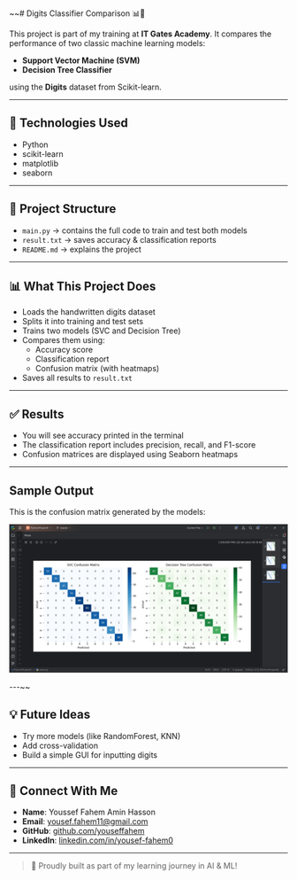 ~~# Digits Classifier Comparison 📊🧠

This project is part of my training at **IT Gates Academy**. It compares the performance of two classic machine learning models:

- **Support Vector Machine (SVM)**
- **Decision Tree Classifier**

using the **Digits** dataset from Scikit-learn.

---

## 🔧 Technologies Used

- Python
- scikit-learn
- matplotlib
- seaborn

---

## 📁 Project Structure

- `main.py` → contains the full code to train and test both models
- `result.txt` → saves accuracy & classification reports
- `README.md` → explains the project

---

## 📊 What This Project Does

- Loads the handwritten digits dataset
- Splits it into training and test sets
- Trains two models (SVC and Decision Tree)
- Compares them using:
  - Accuracy score
  - Classification report
  - Confusion matrix (with heatmaps)
- Saves all results to `result.txt`

---

## ✅ Results

- You will see accuracy printed in the terminal
- The classification report includes precision, recall, and F1-score
- Confusion matrices are displayed using Seaborn heatmaps

---

## Sample Output

This is the confusion matrix generated by the models:

![Confusion Matrix](project/confusion_matrix.png)

---~~

## 💡 Future Ideas

- Try more models (like RandomForest, KNN)
- Add cross-validation
- Build a simple GUI for inputting digits

---

## 🔗 Connect With Me

- **Name**: Youssef Fahem Amin Hasson  
- **Email**: yousef.fahem11@gmail.com  
- **GitHub**: [github.com/youseffahem](https://github.com/youseffahem)  
- **LinkedIn**: [linkedin.com/in/yousef-fahem0](https://www.linkedin.com/in/yousef-fahem0)

---

> 🚀 Proudly built as part of my learning journey in AI & ML!
